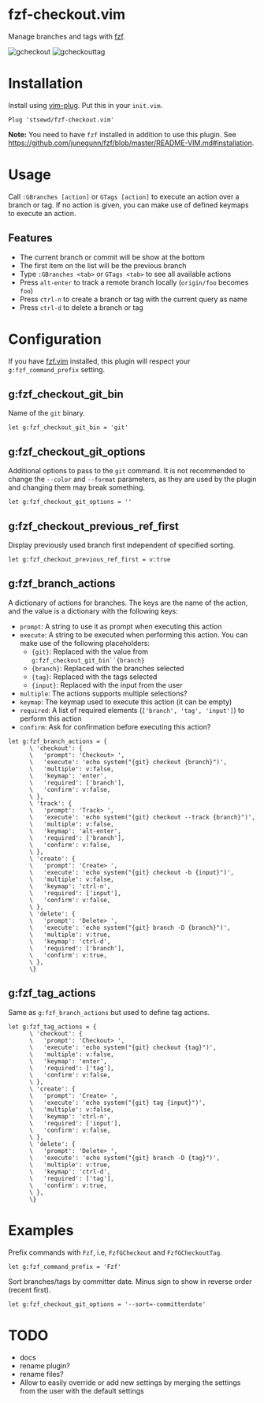 # fzf-checkout.vim

Manage branches and tags with [fzf](https://github.com/junegunn/fzf).

![gcheckout](https://user-images.githubusercontent.com/4975310/82736850-2d0bfb00-9cf2-11ea-8eec-8b84e903e805.png)
![gcheckouttag](https://user-images.githubusercontent.com/4975310/82736909-a3106200-9cf2-11ea-8974-dc64d8011f6c.png)

# Installation

Install using [vim-plug](https://github.com/junegunn/vim-plug).
Put this in your `init.vim`.

```vim
Plug 'stsewd/fzf-checkout.vim'
```

**Note:** You need to have `fzf` installed in addition to use this plugin.
See <https://github.com/junegunn/fzf/blob/master/README-VIM.md#installation>.

# Usage

Call `:GBranches [action]` or `GTags [action]` to execute an action over a branch or tag.
If no action is given, you can make use of defined keymaps to execute an action.

## Features

- The current branch or commit will be show at the bottom
- The first item on the list will be the previous branch
- Type `:GBranches <tab>` or `GTags <tab>` to see all available actions
- Press `alt-enter` to track a remote branch locally (`origin/foo` becomes `foo`)
- Press `ctrl-n` to create a branch or tag with the current query as name
- Press `ctrl-d` to delete a branch or tag

# Configuration

If you have [fzf.vim](https://github.com/junegunn/fzf.vim) installed,
this plugin will respect your `g:fzf_command_prefix` setting.

## g:fzf_checkout_git_bin

Name of the `git` binary.

```vim
let g:fzf_checkout_git_bin = 'git'
```

## g:fzf_checkout_git_options

Additional options to pass to the `git` command. It is not recommended to change the
`--color` and `--format` parameters, as they are used by the plugin and changing them
may break something.

```vim
let g:fzf_checkout_git_options = ''
```

## g:fzf_checkout_previous_ref_first

Display previously used branch first independent of specified sorting.

```vim
let g:fzf_checkout_previous_ref_first = v:true
```

## g:fzf_branch_actions

A dictionary of actions for branches.
The keys are the name of the action,
and the value is a dictionary with the following keys:

- `prompt`: A string to use it as prompt when executing this action
- `execute`: A string to be executed when performing this action.
  You can make use of the following placeholders:
  - `{git}`: Replaced with the value from `g:fzf_checkout_git_bin``{branch}`
  - `{branch}`: Replaced with the branches selected
  - `{tag}`: Replaced with the tags selected
  - `{input}`: Replaced with the input from the user
- `multiple`: The actions supports multiple selections?
- `keymap`: The keymap used to execute this action (it can be empty)
- `required`: A list of required elements (`['branch', 'tag', 'input']`) to perform this action
- `confirm`: Ask for confirmation before executing this action?

```vim
let g:fzf_branch_actions = {
      \ 'checkout': {
      \   'prompt': 'Checkout> ',
      \   'execute': 'echo system("{git} checkout {branch}")',
      \   'multiple': v:false,
      \   'keymap': 'enter',
      \   'required': ['branch'],
      \   'confirm': v:false,
      \ },
      \ 'track': {
      \   'prompt': 'Track> ',
      \   'execute': 'echo system("{git} checkout --track {branch}")',
      \   'multiple': v:false,
      \   'keymap': 'alt-enter',
      \   'required': ['branch'],
      \   'confirm': v:false,
      \ },
      \ 'create': {
      \   'prompt': 'Create> ',
      \   'execute': 'echo system("{git} checkout -b {input}")',
      \   'multiple': v:false,
      \   'keymap': 'ctrl-n',
      \   'required': ['input'],
      \   'confirm': v:false,
      \ },
      \ 'delete': {
      \   'prompt': 'Delete> ',
      \   'execute': 'echo system("{git} branch -D {branch}")',
      \   'multiple': v:true,
      \   'keymap': 'ctrl-d',
      \   'required': ['branch'],
      \   'confirm': v:true,
      \ },
      \}
```

## g:fzf_tag_actions

Same as `g:fzf_branch_actions` but used to define tag actions.

```vim
let g:fzf_tag_actions = {
      \ 'checkout': {
      \   'prompt': 'Checkout> ',
      \   'execute': 'echo system("{git} checkout {tag}")',
      \   'multiple': v:false,
      \   'keymap': 'enter',
      \   'required': ['tag'],
      \   'confirm': v:false,
      \ },
      \ 'create': {
      \   'prompt': 'Create> ',
      \   'execute': 'echo system("{git} tag {input}")',
      \   'multiple': v:false,
      \   'keymap': 'ctrl-n',
      \   'required': ['input'],
      \   'confirm': v:false,
      \ },
      \ 'delete': {
      \   'prompt': 'Delete> ',
      \   'execute': 'echo system("{git} branch -D {tag}")',
      \   'multiple': v:true,
      \   'keymap': 'ctrl-d',
      \   'required': ['tag'],
      \   'confirm': v:true,
      \ },
      \}
```

# Examples

Prefix commands with `Fzf`, i.e, `FzfGCheckout` and `FzfGCheckoutTag`.

```vim
let g:fzf_command_prefix = 'Fzf'
```

Sort branches/tags by committer date. Minus sign to show in reverse order (recent first).

```vim
let g:fzf_checkout_git_options = '--sort=-committerdate'
```

# TODO

- docs
- rename plugin?
- rename files?
- Allow to easily override or add new settings by merging the settings from the
  user with the default settings
